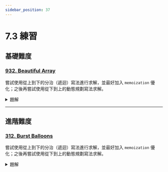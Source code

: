 ```yaml
---
sidebar_position: 37
---
```


# 7.3 練習

## 基礎難度

### [932. Beautiful Array](https://leetcode.com/problems/beautiful-array/)

嘗試使用從上到下的分治（遞迴）寫法進行求解，並最好加入 `memoization` 優化；之後再嘗試使用從下到上的動態規劃寫法求解。

<details>
<summary>題解</summary>

#### **問題描述**
給定一個整數 `n`，返回一個長度為 `n` 的排列數組 `arr`，滿足對於所有的 `i < j`，不存在一個 `k` 使得：
$$
arr[k] = \frac{arr[i] + arr[j]}{2}
$$
也就是說，數組中不應該存在任何三個數形成**等差數列**。

---

#### **解題思路**
這是一道**數學 + 分治（Divide & Conquer）**的問題，並非傳統的貪心或動態規劃可直接解決。我們需要**構造**一個「美麗數組」（Beautiful Array）。

##### **關鍵觀察**
- 如果 `arr = [1, 2, 3, 4]`：
  - `(1, 3, 2)` 是合法的，因為沒有 `k` 使 `arr[k] = (1+3)/2 = 2`
  - `(1, 2, 3)` 則不行，因為 `2 = (1+3)/2`
- **最簡單的美麗數組是 `[1]`，它本身沒有任何等差數列**。

##### **分治構造**
- 如果 `arr` 是美麗數組，那麼：
  - `奇數索引的部分`（`1, 3, 5, ...`）仍然是美麗的。
  - `偶數索引的部分`（`2, 4, 6, ...`）仍然是美麗的。
- **利用這個性質，可以遞迴構造較大的美麗數組**：
  - `left = 美麗數組(奇數部分)`
  - `right = 美麗數組(偶數部分)`
  - `合併` 這兩個部分得到最終結果。

##### **生成過程**
1. 從 `[1]` 開始。
2. 用 `left = [1, 3, 5, ...]` 和 `right = [2, 4, 6, ...]` 生成更大的美麗數組。
3. 直到長度達到 `n`。

---

#### **Python 範例程式碼**
```python
class Solution:
    def beautifulArray(self, n: int) -> List[int]:
        memo = {1: [1]}  # 基礎情況
        
        def divide_conquer(n):
            if n not in memo:
                odd_part = divide_conquer((n + 1) // 2)  # 奇數部分
                even_part = divide_conquer(n // 2)  # 偶數部分
                memo[n] = [2 * x - 1 for x in odd_part] + [2 * x for x in even_part]
            return memo[n]
        
        return divide_conquer(n)
```

---

#### **時間與空間複雜度**
- **時間複雜度**：$O(n)$，每個數只會生成一次。
- **空間複雜度**：$O(n)$，使用遞迴記憶化。

</details>

---

## 進階難度

### [312. Burst Balloons](https://leetcode.com/problems/burst-balloons/)

嘗試使用從上到下的分治（遞迴）寫法進行求解，並最好加入 `memoization` 優化；之後再嘗試使用從下到上的動態規劃寫法求解。


<details>
<summary>題解</summary>

#### **問題描述**
給定一排 `n` 個氣球，每個氣球上都有一個數值 `nums[i]`，當你戳破氣球 `i` 時，你可以獲得的分數為：
$$
nums[i-1] \times nums[i] \times nums[i+1]
$$
其中 `nums[-1] = nums[n] = 1`（視作邊界上的氣球）。

你的目標是**選擇最佳的戳破順序，讓總得分最大**。

---

#### **解題思路**
這是一個 **區間 DP（Interval DP）** 問題，我們需要找到最優的順序來戳破氣球，使得總分最大。

### **核心觀察**
1. 直接決定**氣球戳破的順序是很困難的**，因為一旦戳破某個氣球，會影響後面的計算。
2. **反過來思考**：
   - **與其決定誰先被戳破，我們決定最後一個被戳破的氣球！**
   - **在範圍 `[left, right]` 內選擇一個 `k` 作為最後戳破的氣球**，確保 `nums[left-1]` 和 `nums[right+1]` 還存在，這樣 `nums[k]` 戳破時可以計算得分：
     $$
     dp[left][right] = dp[left][k-1] + nums[left-1] \times nums[k] \times nums[right+1] + dp[k+1][right]
     $$
   - 這樣，我們可以拆解問題並用 **動態規劃（DP）** 來解。

---

#### **動態規劃解法**
1. **定義 `dp[left][right]`**
   - `dp[left][right]` 代表**在範圍 `[left, right]` 內的最大得分**（假設最後戳破的是 `k`）。
   - 遍歷 `k`，嘗試讓 `k` 作為最後一個被戳破的氣球，然後計算總分。

2. **狀態轉移方程**
   - 遍歷區間長度 `length`，從 `left` 到 `right`，嘗試選擇 `k` 作為最後戳破的氣球：
     ```python
     dp[left][right] = max(dp[left][right], dp[left][k-1] + nums[left-1] * nums[k] * nums[right+1] + dp[k+1][right])
     ```
   - 這樣確保 `k` 是最後一個戳破的氣球時，計算出來的最大得分。

3. **初始化**
   - `dp[i][i] = nums[i-1] * nums[i] * nums[i+1]`（如果 `i` 是區間內唯一的氣球）

---

#### **Python 範例程式碼**
```python
class Solution:
    def maxCoins(self, nums: List[int]) -> int:
        nums = [1] + nums + [1]  # 在兩邊添加虛擬氣球
        n = len(nums)
        dp = [[0] * n for _ in range(n)]

        for length in range(1, n - 1):  # 區間長度
            for left in range(1, n - length):  # 左邊界
                right = left + length - 1  # 右邊界
                for k in range(left, right + 1):  # 嘗試選擇最後戳破的氣球
                    dp[left][right] = max(dp[left][right],
                                          dp[left][k-1] + nums[left-1] * nums[k] * nums[right+1] + dp[k+1][right])
        return dp[1][n-2]  # 排除邊界的 1
```

---

#### **時間與空間複雜度**
- **時間複雜度**：$O(n^3)$，三層迴圈（區間長度、左右邊界、選擇 `k`）。
- **空間複雜度**：$O(n^2)$，使用 `dp` 陣列來存儲每個區間的最佳結果。

</details>